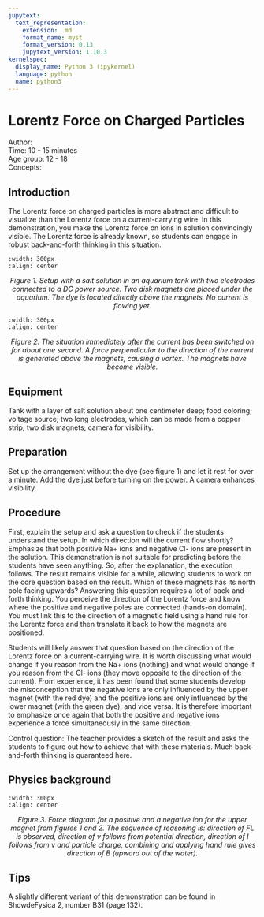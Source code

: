 ```yaml
---
jupytext:
  text_representation:
    extension: .md
    format_name: myst
    format_version: 0.13
    jupytext_version: 1.10.3
kernelspec:
  display_name: Python 3 (ipykernel)
  language: python
  name: python3
---
```


# Lorentz Force on Charged Particles


Author:     \
Time:	 10 - 15 minutes\
Age group:	12 - 18\
Concepts:	

## Introduction
The Lorentz force on charged particles is more abstract and difficult to visualize than the Lorentz force on a current-carrying wire. In this demonstration, you make the Lorentz force on ions in solution convincingly visible. The Lorentz force is already known, so students can engage in robust back-and-forth thinking in this situation.

```{image} dm84_figure1.JPG
:width: 300px
:align: center
```
<center><i> Figure 1. Setup with a salt solution in an aquarium tank with two electrodes connected to a DC power source. Two disk magnets are placed under the aquarium. The dye is located directly above the magnets. No current is flowing yet. </i></center>


```{image} dm84_figure2.JPG
:width: 300px
:align: center
```
<center><i> Figure 2. The situation immediately after the current has been switched on for about one second. A force perpendicular to the direction of the current is generated above the magnets, causing a vortex. The magnets have become visible. </i></center>


## Equipment
Tank with a layer of salt solution about one centimeter deep; food coloring; voltage source; two long electrodes, which can be made from a copper strip; two disk magnets; camera for visibility.

## Preparation
Set up the arrangement without the dye (see figure 1) and let it rest for over a minute. Add the dye just before turning on the power. A camera enhances visibility.

## Procedure
First, explain the setup and ask a question to check if the students understand the setup. In which direction will the current flow shortly? Emphasize that both positive Na+ ions and negative Cl- ions are present in the solution.
This demonstration is not suitable for predicting before the students have seen anything. So, after the explanation, the execution follows. The result remains visible for a while, allowing students to work on the core question based on the result. Which of these magnets has its north pole facing upwards?
Answering this question requires a lot of back-and-forth thinking. You perceive the direction of the Lorentz force and know where the positive and negative poles are connected (hands-on domain). You must link this to the direction of a magnetic field using a hand rule for the Lorentz force and then translate it back to how the magnets are positioned.

Students will likely answer that question based on the direction of the Lorentz force on a current-carrying wire. It is worth discussing what would change if you reason from the Na+ ions (nothing) and what would change if you reason from the Cl- ions (they move opposite to the direction of the current). From experience, it has been found that some students develop the misconception that the negative ions are only influenced by the upper magnet (with the red dye) and the positive ions are only influenced by the lower magnet (with the green dye), and vice versa. It is therefore important to emphasize once again that both the positive and negative ions experience a force simultaneously in the same direction.

Control question: The teacher provides a sketch of the result and asks the students to figure out how to achieve that with these materials. Much back-and-forth thinking is guaranteed here.

## Physics background
```{image} dm84_figure3.PNG
:width: 300px
:align: center
```
<center><i> Figure 3. Force diagram for a positive and a negative ion for the upper magnet from figures 1 and 2. The sequence of reasoning is: direction of FL is observed, direction of v follows from potential direction, direction of I follows from v and particle charge, combining and applying hand rule gives direction of B (upward out of the water). </i></center>


## Tips
A slightly different variant of this demonstration can be found in ShowdeFysica 2, number B31 (page 132).
